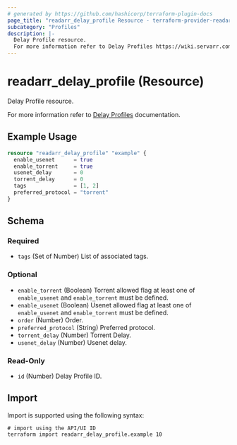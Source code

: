 ```yaml
---
# generated by https://github.com/hashicorp/terraform-plugin-docs
page_title: "readarr_delay_profile Resource - terraform-provider-readarr"
subcategory: "Profiles"
description: |-
  Delay Profile resource.
  For more information refer to Delay Profiles https://wiki.servarr.com/readarr/settings#delay-profiles documentation.
---
```


# readarr_delay_profile (Resource)

<!-- subcategory:Profiles -->Delay Profile resource.
For more information refer to [Delay Profiles](https://wiki.servarr.com/readarr/settings#delay-profiles) documentation.

## Example Usage

```terraform
resource "readarr_delay_profile" "example" {
  enable_usenet      = true
  enable_torrent     = true
  usenet_delay       = 0
  torrent_delay      = 0
  tags               = [1, 2]
  preferred_protocol = "torrent"
}
```

<!-- schema generated by tfplugindocs -->
## Schema

### Required

- `tags` (Set of Number) List of associated tags.

### Optional

- `enable_torrent` (Boolean) Torrent allowed flag at least one of `enable_usenet` and `enable_torrent` must be defined.
- `enable_usenet` (Boolean) Usenet allowed flag at least one of `enable_usenet` and `enable_torrent` must be defined.
- `order` (Number) Order.
- `preferred_protocol` (String) Preferred protocol.
- `torrent_delay` (Number) Torrent Delay.
- `usenet_delay` (Number) Usenet delay.

### Read-Only

- `id` (Number) Delay Profile ID.

## Import

Import is supported using the following syntax:

```shell
# import using the API/UI ID
terraform import readarr_delay_profile.example 10
```
